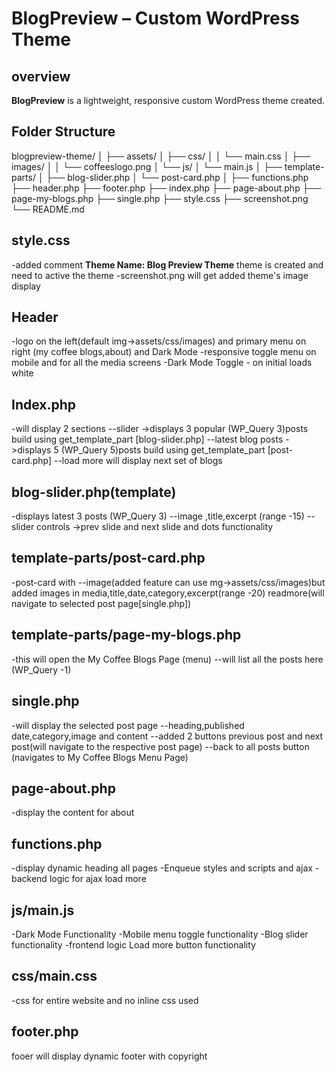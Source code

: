 # BlogPreview – Custom WordPress Theme

## overview
**BlogPreview** is a lightweight, responsive custom WordPress theme created.

## Folder Structure

blogpreview-theme/
│
├── assets/
│   ├── css/
│   │   └── main.css
│   ├── images/
│   │   └── coffeeslogo.png
│   └── js/
│       └── main.js
│
├── template-parts/
│   ├── blog-slider.php
│   └── post-card.php
│
├── functions.php
├── header.php
├── footer.php
├── index.php
├── page-about.php
├── page-my-blogs.php
├── single.php
├── style.css
├── screenshot.png
└── README.md

## style.css
-added comment **Theme Name: Blog Preview Theme** theme is created and need to active the theme
-screenshot.png will get added theme's image display

## Header 
-logo on the left(default img->assets/css/images) and primary menu on right (my coffee blogs,about) and Dark Mode
-responsive toggle menu on mobile and for all the media screens
-Dark Mode Toggle - on initial loads white

## Index.php
-will display 2 sections
--slider ->displays 3 popular (WP_Query 3)posts build using get_template_part [blog-slider.php]
--latest blog posts ->displays 5 (WP_Query 5)posts build using get_template_part [post-card.php]
--load more will display next set of blogs

## blog-slider.php(template)
-displays latest 3 posts (WP_Query 3)
--image ,title,excerpt (range -15) 
--slider controls ->prev slide and next slide and dots functionality

## template-parts/post-card.php
-post-card with
--image(added feature can use mg->assets/css/images)but added images in media,title,date,category,excerpt(range -20) 
  readmore(will navigate to selected post page[single.php])

## template-parts/page-my-blogs.php
-this will open the My Coffee Blogs Page (menu)
--will list all the posts here (WP_Query -1)

## single.php
-will display the selected post page
--heading,published date,category,image and content
--added 2 buttons previous post and next post(will navigate to the respective post page)
--back to all posts button (navigates to My Coffee Blogs Menu Page)

## page-about.php
-display the content for about

## functions.php
-display dynamic heading all pages
-Enqueue styles and scripts and ajax
-backend logic for ajax load more

## js/main.js
-Dark Mode Functionality
-Mobile menu toggle functionality
-Blog slider functionality
-frontend logic Load more button functionality

## css/main.css
-css for entire website and no inline css used

## footer.php
fooer will display dynamic footer with copyright

